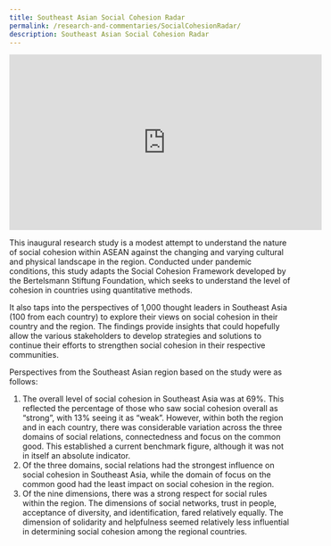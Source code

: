 ```yaml
---
title: Southeast Asian Social Cohesion Radar
permalink: /research-and-commentaries/SocialCohesionRadar/
description: Southeast Asian Social Cohesion Radar
---
```

<div class="bp-youtube">
	
<iframe width="560" height="315" src="https://www.youtube.com/embed/b8VzlxbFqNU" title="YouTube video player" frameborder="0" allow="accelerometer; autoplay; clipboard-write; encrypted-media; gyroscope; picture-in-picture" allowfullscreen></iframe>

</div>

This inaugural research study is a modest attempt to understand the nature of social cohesion within ASEAN against the changing and varying cultural and physical landscape in the region. Conducted under pandemic conditions, this study adapts the Social Cohesion Framework developed by the Bertelsmann Stiftung Foundation, which seeks to understand the level of cohesion in countries using quantitative methods.

It also taps into the perspectives of 1,000 thought leaders in Southeast Asia (100 from each country) to explore their views on social cohesion in their country and the region. The findings provide insights that could hopefully allow the various stakeholders to develop strategies and solutions to continue their efforts to strengthen social cohesion in their respective communities.

Perspectives from the Southeast Asian region based on the study were as follows:

1. The overall level of social cohesion in Southeast Asia was at 69%. This reflected the percentage of those who saw social cohesion overall as “strong”, with 13% seeing it as “weak”. However, within both the region and in each country, there was considerable variation across the three domains of social relations, connectedness and focus on the common good. This established a current benchmark figure, although it was not in itself an absolute indicator.
2. Of the three domains, social relations had the strongest influence on social cohesion in Southeast Asia, while the domain of focus on the common good had the least impact on social cohesion in the region.
3. Of the nine dimensions, there was a strong respect for social rules within the region. The dimensions of social networks, trust in people, acceptance of diversity, and identification, fared relatively equally. The dimension of solidarity and helpfulness seemed relatively less influential in determining social cohesion among the regional countries.


